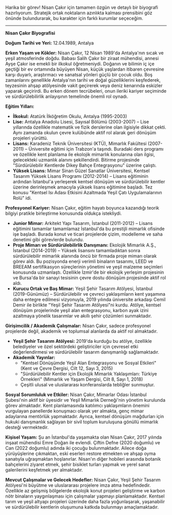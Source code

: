 Harika bir görev! Nisan Çakır için tamamen özgün ve detaylı bir biyografi hazırlıyorum. Stratejik ortak noktaların azınlıkta kalması prensibini göz önünde bulundurarak, bu karakter için farklı kurumlar seçeceğim.

---

**Nisan Çakır Biyografisi**

**Doğum Tarihi ve Yeri:** 12.04.1989, Antalya

**Erken Yaşam ve Kökler:**
Nisan Çakır, 12 Nisan 1989'da Antalya'nın sıcak ve yeşil atmosferinde doğdu. Babası Salih Çakır bir ziraat mühendisi, annesi Ayşe Çakır ise emekli bir ilkokul öğretmeniydi. Doğanın ve bilimin iç içe geçtiği bir ev ortamında büyüyen Nisan, küçük yaşlardan itibaren çevresine karşı duyarlı, araştırmacı ve sanatsal yönleri güçlü bir çocuk oldu. Boş zamanlarını genellikle Antalya'nın tarihi ve doğal güzelliklerini keşfederek, teyzesinin ahşap atölyesinde vakit geçirerek veya deniz kenarında eskizler yaparak geçirirdi. Bu erken dönem tecrübeleri, onun ileriki kariyer seçiminde ve sürdürülebilirlik anlayışının temelinde önemli rol oynadı.

**Eğitim Yılları:**
*   **İlkokul:** Atatürk İlköğretim Okulu, Antalya (1995-2003)
*   **Lise:** Antalya Anadolu Lisesi, Sayısal Bölümü (2003-2007) – Lise yıllarında özellikle matematik ve fizik derslerine olan ilgisiyle dikkat çekti. Aynı zamanda okulun çevre kulübünde aktif rol alarak geri dönüşüm projeleri yürüttü.
*   **Lisans:** Karadeniz Teknik Üniversitesi (KTÜ), Mimarlık Fakültesi (2007-2011) – Üniversite eğitimi için Trabzon'a taşındı. Buradaki ders programı ve özellikle kent planlama ile ekolojik mimarlık konularına olan ilgisi, gelecekteki uzmanlık alanını şekillendirdi. Bitirme projesinde "Sürdürülebilir Kentlerde Dikey Bahçe Entegrasyonu" üzerine çalıştı.
*   **Yüksek Lisans:** Mimar Sinan Güzel Sanatlar Üniversitesi, Kentsel Tasarım Yüksek Lisans Programı (2012-2014) – Lisans eğitiminin ardından İstanbul'a yerleşerek kentsel dönüşüm ve sürdürülebilir kentler üzerine derinleşmek amacıyla yüksek lisans eğitimine başladı. Tez konusu "Kentsel Isı Adası Etkisini Azaltmada Yeşil Çatı Uygulamalarının Rolü" idi.

**Profesyonel Kariyer:**
Nisan Çakır, eğitim hayatı boyunca kazandığı teorik bilgiyi pratikle birleştirme konusunda oldukça istekliydi.
*   **Junior Mimar:** Arkitekt Yapı Tasarım, İstanbul (2011-2012) – Lisans eğitimini tamamlar tamamlamaz İstanbul'da bu prestijli mimarlık ofisinde işe başladı. Burada konut ve ticari projelerde çizim, modelleme ve saha denetimi gibi görevlerde bulundu.
*   **Proje Mimarı ve Sürdürülebilirlik Danışmanı:** Ekolojik Mimarlık A.Ş., İstanbul (2014-2019) – Yüksek lisansını tamamladıktan sonra sürdürülebilir mimarlık alanında öncü bir firmada proje mimarı olarak görev aldı. Bu pozisyonda enerji verimli binaların tasarımı, LEED ve BREEAM sertifikasyon süreçlerinin yönetimi ve yeşil malzeme seçimleri konusunda uzmanlaştı. Özellikle İzmir'de bir ekolojik yerleşim projesinin ve Bursa'da bir sanayi tesisinin çevre dostu dönüşüm projesinde aktif rol aldı.
*   **Kurucu Ortak ve Baş Mimar:** Yeşil Şehir Tasarım Atölyesi, İstanbul (2019-Günümüz) – Sürdürülebilir ve çevreci yaklaşımların kent yaşamına daha entegre edilmesi vizyonuyla, 2019 yılında üniversite arkadaşı Cemil Demir ile birlikte "Yeşil Şehir Tasarım Atölyesi"ni kurdu. Atölye, kentsel dönüşüm projelerinde yeşil alan entegrasyonu, karbon ayak izini azaltmaya yönelik tasarımlar ve akıllı şehir çözümleri sunmaktadır.

**Girişimcilik / Akademik Çalışmalar:**
Nisan Çakır, sadece profesyonel projelerde değil, akademik ve toplumsal alanlarda da aktif rol almaktadır.
*   **Yeşil Şehir Tasarım Atölyesi:** 2019'da kurduğu bu atölye, özellikle belediyeler ve özel sektördeki geliştiriciler için çevresel etki değerlendirmesi ve sürdürülebilir tasarım danışmanlığı sağlamaktadır.
*   **Akademik Yayınlar:**
    *   "Kentsel Dönüşümde Yeşil Alan Entegrasyonu ve Sosyal Etkileri" (Kent ve Çevre Dergisi, Cilt 12, Sayı 3, 2015)
    *   "Sürdürülebilir Kentler için Ekolojik Mimarlık Yaklaşımları: Türkiye Örnekleri" (Mimarlık ve Yaşam Dergisi, Cilt 8, Sayı 1, 2018)
    *   Çeşitli ulusal ve uluslararası konferanslarda tebliğler sunmuştur.

**Sosyal Sorumluluk ve Etkiler:**
Nisan Çakır, Mimarlar Odası İstanbul Şubesi'nin aktif bir üyesidir ve Yeşil Mimarlık Derneği'nin yönetim kurulunda görev almaktadır. Kent planlamasında katılımcı yaklaşımların önemini vurgulayan panellerde konuşmacı olarak yer almakta, genç mimar adaylarına mentörlük yapmaktadır. Ayrıca, kentsel dönüşüm mağdurları için hukuki danışmanlık sağlayan bir sivil toplum kuruluşuna gönüllü mimarlık desteği vermektedir.

**Kişisel Yaşam:**
Şu an İstanbul'da yaşamakta olan Nisan Çakır, 2017 yılında inşaat mühendisi Emre Doğan ile evlendi. Çiftin Defne (2020 doğumlu) ve Can (2022 doğumlu) adında iki çocuğu bulunmaktadır. Ailece doğa yürüyüşlerine çıkmaktan, eski eserleri restore etmekten ve ahşap oyma sanatıyla uğraşmaktan hoşlanırlar. Nisan'ın diğer hobileri arasında botanik bahçelerini ziyaret etmek, şehir bisiklet turları yapmak ve yerel sanat galerilerini keşfetmek yer almaktadır.

**Mevcut Çalışmalar ve Gelecek Hedefler:**
Nisan Çakır, Yeşil Şehir Tasarım Atölyesi'ni büyütme ve uluslararası projelere imza atma hedefindedir. Özellikle az gelişmiş bölgelerde ekolojik konut projeleri geliştirme ve karbon nötr binaların yaygınlaşması için çalışmalar yapmayı planlamaktadır. Kentsel tarım ve yeşil altyapı projeleri üzerinde daha fazla yoğunlaşarak, yaşanabilir ve sürdürülebilir kentlerin oluşumuna katkıda bulunmayı amaçlamaktadır.